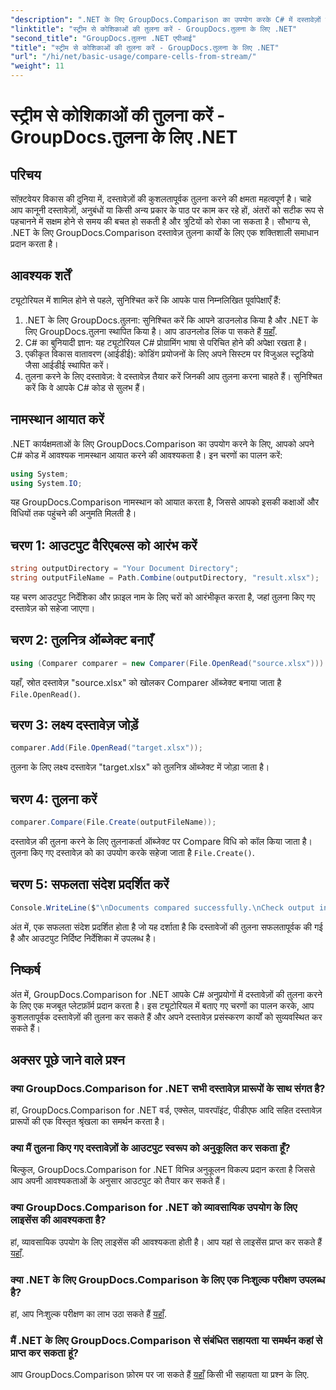 ```yaml
---
"description": ".NET के लिए GroupDocs.Comparison का उपयोग करके C# में दस्तावेज़ों की आसानी से तुलना करें। आसानी से अपने दस्तावेज़ प्रसंस्करण कार्यों को सुव्यवस्थित करें।"
"linktitle": "स्ट्रीम से कोशिकाओं की तुलना करें - GroupDocs.तुलना के लिए .NET"
"second_title": "GroupDocs.तुलना .NET एपीआई"
"title": "स्ट्रीम से कोशिकाओं की तुलना करें - GroupDocs.तुलना के लिए .NET"
"url": "/hi/net/basic-usage/compare-cells-from-stream/"
"weight": 11
---
```


# स्ट्रीम से कोशिकाओं की तुलना करें - GroupDocs.तुलना के लिए .NET

## परिचय
सॉफ़्टवेयर विकास की दुनिया में, दस्तावेज़ों की कुशलतापूर्वक तुलना करने की क्षमता महत्वपूर्ण है। चाहे आप कानूनी दस्तावेज़ों, अनुबंधों या किसी अन्य प्रकार के पाठ पर काम कर रहे हों, अंतरों को सटीक रूप से पहचानने में सक्षम होने से समय की बचत हो सकती है और त्रुटियों को रोका जा सकता है। सौभाग्य से, .NET के लिए GroupDocs.Comparison दस्तावेज़ तुलना कार्यों के लिए एक शक्तिशाली समाधान प्रदान करता है।
## आवश्यक शर्तें
ट्यूटोरियल में शामिल होने से पहले, सुनिश्चित करें कि आपके पास निम्नलिखित पूर्वापेक्षाएँ हैं:
1. .NET के लिए GroupDocs.तुलना: सुनिश्चित करें कि आपने डाउनलोड किया है और .NET के लिए GroupDocs.तुलना स्थापित किया है। आप डाउनलोड लिंक पा सकते हैं [यहाँ](https://releases.groupdocs.com/comparison/net/).
2. C# का बुनियादी ज्ञान: यह ट्यूटोरियल C# प्रोग्रामिंग भाषा से परिचित होने की अपेक्षा रखता है।
3. एकीकृत विकास वातावरण (आईडीई): कोडिंग प्रयोजनों के लिए अपने सिस्टम पर विजुअल स्टूडियो जैसा आईडीई स्थापित करें।
4. तुलना करने के लिए दस्तावेज़: वे दस्तावेज़ तैयार करें जिनकी आप तुलना करना चाहते हैं। सुनिश्चित करें कि वे आपके C# कोड से सुलभ हैं।

## नामस्थान आयात करें
.NET कार्यक्षमताओं के लिए GroupDocs.Comparison का उपयोग करने के लिए, आपको अपने C# कोड में आवश्यक नामस्थान आयात करने की आवश्यकता है। इन चरणों का पालन करें:

```csharp
using System;
using System.IO;
```
यह GroupDocs.Comparison नामस्थान को आयात करता है, जिससे आपको इसकी कक्षाओं और विधियों तक पहुंचने की अनुमति मिलती है।

## चरण 1: आउटपुट वैरिएबल्स को आरंभ करें
```csharp
string outputDirectory = "Your Document Directory";
string outputFileName = Path.Combine(outputDirectory, "result.xlsx");
```
यह चरण आउटपुट निर्देशिका और फ़ाइल नाम के लिए चरों को आरंभीकृत करता है, जहां तुलना किए गए दस्तावेज़ को सहेजा जाएगा।
## चरण 2: तुलनित्र ऑब्जेक्ट बनाएँ
```csharp
using (Comparer comparer = new Comparer(File.OpenRead("source.xlsx")))
```
यहाँ, स्रोत दस्तावेज़ "source.xlsx" को खोलकर Comparer ऑब्जेक्ट बनाया जाता है `File.OpenRead()`.
## चरण 3: लक्ष्य दस्तावेज़ जोड़ें
```csharp
comparer.Add(File.OpenRead("target.xlsx"));
```
तुलना के लिए लक्ष्य दस्तावेज़ "target.xlsx" को तुलनित्र ऑब्जेक्ट में जोड़ा जाता है।
## चरण 4: तुलना करें
```csharp
comparer.Compare(File.Create(outputFileName));
```
दस्तावेज़ की तुलना करने के लिए तुलनाकर्ता ऑब्जेक्ट पर Compare विधि को कॉल किया जाता है। तुलना किए गए दस्तावेज़ को का उपयोग करके सहेजा जाता है `File.Create()`.
## चरण 5: सफलता संदेश प्रदर्शित करें
```csharp
Console.WriteLine($"\nDocuments compared successfully.\nCheck output in {outputDirectory}.");
```
अंत में, एक सफलता संदेश प्रदर्शित होता है जो यह दर्शाता है कि दस्तावेजों की तुलना सफलतापूर्वक की गई है और आउटपुट निर्दिष्ट निर्देशिका में उपलब्ध है।

## निष्कर्ष
अंत में, GroupDocs.Comparison for .NET आपके C# अनुप्रयोगों में दस्तावेज़ों की तुलना करने के लिए एक मजबूत प्लेटफ़ॉर्म प्रदान करता है। इस ट्यूटोरियल में बताए गए चरणों का पालन करके, आप कुशलतापूर्वक दस्तावेज़ों की तुलना कर सकते हैं और अपने दस्तावेज़ प्रसंस्करण कार्यों को सुव्यवस्थित कर सकते हैं।
## अक्सर पूछे जाने वाले प्रश्न
### क्या GroupDocs.Comparison for .NET सभी दस्तावेज़ प्रारूपों के साथ संगत है?
हां, GroupDocs.Comparison for .NET वर्ड, एक्सेल, पावरपॉइंट, पीडीएफ आदि सहित दस्तावेज़ प्रारूपों की एक विस्तृत श्रृंखला का समर्थन करता है।
### क्या मैं तुलना किए गए दस्तावेज़ों के आउटपुट स्वरूप को अनुकूलित कर सकता हूँ?
बिल्कुल, GroupDocs.Comparison for .NET विभिन्न अनुकूलन विकल्प प्रदान करता है जिससे आप अपनी आवश्यकताओं के अनुसार आउटपुट को तैयार कर सकते हैं।
### क्या GroupDocs.Comparison for .NET को व्यावसायिक उपयोग के लिए लाइसेंस की आवश्यकता है?
हां, व्यावसायिक उपयोग के लिए लाइसेंस की आवश्यकता होती है। आप यहां से लाइसेंस प्राप्त कर सकते हैं [यहाँ](https://purchase.groupdocs.com/buy).
### क्या .NET के लिए GroupDocs.Comparison के लिए एक निःशुल्क परीक्षण उपलब्ध है?
हां, आप निःशुल्क परीक्षण का लाभ उठा सकते हैं [यहाँ](https://releases.groupdocs.com/).
### मैं .NET के लिए GroupDocs.Comparison से संबंधित सहायता या समर्थन कहां से प्राप्त कर सकता हूं?
आप GroupDocs.Comparison फ़ोरम पर जा सकते हैं [यहाँ](https://forum.groupdocs.com/c/comparison/12) किसी भी सहायता या प्रश्न के लिए.